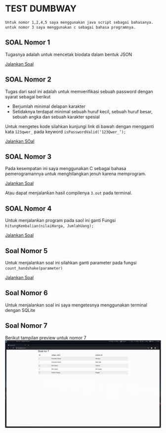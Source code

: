 # TEST DUMBWAY

```
Untuk nomor 1,2,4,5 saya menggunakan java script sebagai bahasanya.
untuk nomor 3 saya menggunakan c sebagai bahasa programnya.
```
## SOAL Nomor 1
Tugasnya adalah untuk mencetak biodata dalam bentuk JSON

[Jalankan Soal](https://es6console.com/k09jnjza/)

## SOAL Nomor 2
Tugas dari saol ini adalah untuk memverifikasi sebuah password dengan syarat sebagai berikut
* Berjumlah minimal delapan karakter
* Setidaknya terdapat minimal sebuah huruf kecil, sebuah huruf besar, sebuah angka dan sebuah karakter spesial

Untuk mengetes kode silahkan kunjungi link di bawah dengan mengganti kata `123qwer_` pada keyword `isPasswordValid(‘123Qwer_’);` 

[Jalankan SOal](https://es6console.com/k09jutvz/)

## SOAL Nomor 3
Pada kesempatan ini saya menggunakan C sebagai bahasa pemerogramannya untuk menghilangkan jenuh karena memprogram.

[Jalankan Soal](https://onlinegdb.com/SkxjyY7bLH)

Atau dapat menjalankan hasil compilenya `3.out` pada terminal.

## SOAL Nomor 4
Untuk menjalankan program pada saol ini ganti Fungsi `hitungKembalian(nilaiHarga, JumlahUang);`

[Jalankan Soal](https://es6console.com/k09jz6u2/)

## Soal Nomor 5
Untuk menjalankan soal ini silahkan ganti parameter pada fungsi `count_handshake(parameter)`

[Jalankan Soal](https://es6console.com/k09k24mf/)

## Soal Nomor 6
Untuk menjalankan soal ini saya mengetesnya menggunakan terminal dengan SQLite

## Soal Nomor 7
Berikut tampilan preview untuk nomor 7
![alt text]( https://github.com/rendiwijiatmoko/DumbWay/blob/master/soal7.png)
